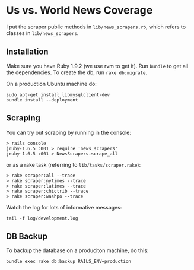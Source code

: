 Us vs. World News Coverage
==========================

I put the scraper public methods in `lib/news_scrapers.rb`, which refers to 
classes in `lib/news_scrapers`.

Installation
------------

Make sure you have Ruby 1.9.2 (we use rvm to get it).
Run `bundle` to get all the dependencies.
To create the db, run `rake db:migrate`.

On a production Ubuntu machine do:
```
sudo apt-get install libmysqlclient-dev
bundle install --deployment
```

Scraping
--------

You can try out scraping by running in the console:

```
> rails console
jruby-1.6.5 :001 > require 'news_scrapers'
jruby-1.6.5 :001 > NewsScrapers.scrape_all
```

or as a rake task (referring to `lib/tasks/scraper.rake`):

```
> rake scraper:all --trace
> rake scraper:nytimes --trace
> rake scraper:latimes --trace
> rake scraper:chictrib --trace
> rake scraper:washpo --trace
```

Watch the log for lots of informative messages:
```
tail -f log/development.log 
```

DB Backup
---------

To backup the database on a produciton machine, do this:

```
bundle exec rake db:backup RAILS_ENV=production
```